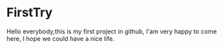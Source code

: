 # FirstTry
Hello everybody,this is my first project in github,
I'am very happy to come here,
I hope we could have a nice life.
